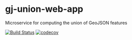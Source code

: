 # gj-union-web-app
Microservice for computing the union of GeoJSON features

[![Build Status](https://travis-ci.com/DHI-GRAS/gj-union-web-app.svg?token=xFUvaoqNvYGuqLz5TEdJ&branch=master)](https://travis-ci.com/DHI-GRAS/gj-union-web-app)
[![codecov](https://codecov.io/gh/DHI-GRAS/gj-union-web-app/branch/master/graph/badge.svg?token=iYyh1duDt5)](https://codecov.io/gh/DHI-GRAS/gj-union-web-app)
